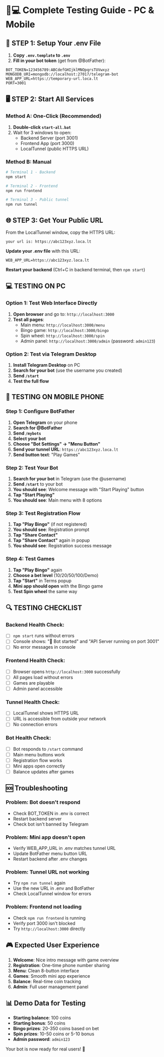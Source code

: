 # 📱💻 Complete Testing Guide - PC & Mobile

## 🚀 **STEP 1: Setup Your .env File**

1. **Copy `.env.template` to `.env`**
2. **Fill in your bot token** (get from @BotFather):

```env
BOT_TOKEN=123456789:ABCdefGHIjklMNOpqrsTUVwxyz
MONGODB_URI=mongodb://localhost:27017/telegram-bot
WEB_APP_URL=https://temporary-url.loca.lt
PORT=3001
```

## 🖥️ **STEP 2: Start All Services**

### **Method A: One-Click (Recommended)**
1. **Double-click `start-all.bat`**
2. Wait for 3 windows to open:
   - Backend Server (port 3001)
   - Frontend App (port 3000)
   - LocalTunnel (public HTTPS URL)

### **Method B: Manual**
```bash
# Terminal 1 - Backend
npm start

# Terminal 2 - Frontend
npm run frontend

# Terminal 3 - Public tunnel
npm run tunnel
```

## 🌐 **STEP 3: Get Your Public URL**

From the LocalTunnel window, copy the HTTPS URL:
```
your url is: https://abc123xyz.loca.lt
```

**Update your .env file** with this URL:
```env
WEB_APP_URL=https://abc123xyz.loca.lt
```

**Restart your backend** (Ctrl+C in backend terminal, then `npm start`)

## 💻 **TESTING ON PC**

### **Option 1: Test Web Interface Directly**
1. **Open browser** and go to: `http://localhost:3000`
2. **Test all pages**:
   - Main menu: `http://localhost:3000/menu`
   - Bingo game: `http://localhost:3000/bingo`
   - Spin wheel: `http://localhost:3000/spin`
   - Admin panel: `http://localhost:3000/admin` (password: `admin123`)

### **Option 2: Test via Telegram Desktop**
1. **Install Telegram Desktop** on PC
2. **Search for your bot** (use the username you created)
3. **Send `/start`**
4. **Test the full flow**

## 📱 **TESTING ON MOBILE PHONE**

### **Step 1: Configure BotFather**
1. **Open Telegram** on your phone
2. **Search for @BotFather**
3. **Send `/mybots`**
4. **Select your bot**
5. **Choose "Bot Settings" → "Menu Button"**
6. **Send your tunnel URL**: `https://abc123xyz.loca.lt`
7. **Send button text**: "Play Games"

### **Step 2: Test Your Bot**
1. **Search for your bot** in Telegram (use the @username)
2. **Send `/start`** to your bot
3. **You should see**: Welcome message with "Start Playing" button
4. **Tap "Start Playing"**
5. **You should see**: Main menu with 8 options

### **Step 3: Test Registration Flow**
1. **Tap "Play Bingo"** (if not registered)
2. **You should see**: Registration prompt
3. **Tap "Share Contact"**
4. **Tap "Share Contact"** again in popup
5. **You should see**: Registration success message

### **Step 4: Test Games**
1. **Tap "Play Bingo"** again
2. **Choose a bet level** (10/20/50/100/Demo)
3. **Tap "Start"** in Terms popup
4. **Mini app should open** with the Bingo game
5. **Test Spin wheel** the same way

## 🔍 **TESTING CHECKLIST**

### **Backend Health Check:**
- [ ] `npm start` runs without errors
- [ ] Console shows: "🤖 Bot started" and "API Server running on port 3001"
- [ ] No error messages in console

### **Frontend Health Check:**
- [ ] Browser opens `http://localhost:3000` successfully
- [ ] All pages load without errors
- [ ] Games are playable
- [ ] Admin panel accessible

### **Tunnel Health Check:**
- [ ] LocalTunnel shows HTTPS URL
- [ ] URL is accessible from outside your network
- [ ] No connection errors

### **Bot Health Check:**
- [ ] Bot responds to `/start` command
- [ ] Main menu buttons work
- [ ] Registration flow works
- [ ] Mini apps open correctly
- [ ] Balance updates after games

## 🆘 **Troubleshooting**

### **Problem: Bot doesn't respond**
- Check BOT_TOKEN in .env is correct
- Restart backend server
- Check bot isn't banned by Telegram

### **Problem: Mini app doesn't open**
- Verify WEB_APP_URL in .env matches tunnel URL
- Update BotFather menu button URL
- Restart backend after .env changes

### **Problem: Tunnel URL not working**
- Try `npm run tunnel` again
- Use the new URL in .env and BotFather
- Check LocalTunnel window for errors

### **Problem: Frontend not loading**
- Check `npm run frontend` is running
- Verify port 3000 isn't blocked
- Try `http://localhost:3000` directly

## 🎮 **Expected User Experience**

1. **Welcome**: Nice intro message with game overview
2. **Registration**: One-time phone number sharing
3. **Menu**: Clean 8-button interface
4. **Games**: Smooth mini app experience
5. **Balance**: Real-time coin tracking
6. **Admin**: Full user management panel

## 📊 **Demo Data for Testing**

- **Starting balance**: 100 coins
- **Starting bonus**: 50 coins
- **Bingo prizes**: 20-350 coins based on bet
- **Spin prizes**: 10-50 coins or 5-10 bonus
- **Admin password**: `admin123`

Your bot is now ready for real users! 🚀
